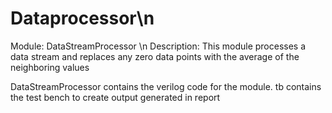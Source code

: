 # Dataprocessor\n

Module: DataStreamProcessor \n
Description:  This module processes a data stream and replaces
              any zero data points with the average of the
              neighboring values

DataStreamProcessor contains the verilog code for the module.
tb contains the test bench to create output generated in report

